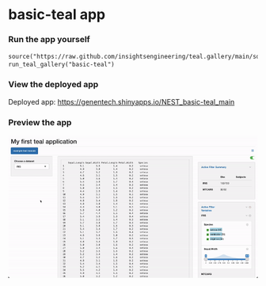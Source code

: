 
<!-- Generated by app_readme_template.Rmd and generate_app_readme.R: do not edit by hand-->

# basic-teal app

### Run the app yourself

    source("https://raw.github.com/insightsengineering/teal.gallery/main/sourceme.R")
    run_teal_gallery("basic-teal")

### View the deployed app

Deployed app: <https://genentech.shinyapps.io/NEST_basic-teal_main>

### Preview the app

![](assets/img/basic-teal.gif)<!-- -->
